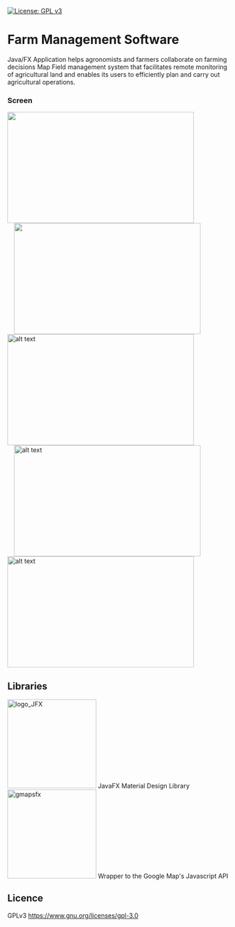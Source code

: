 [![License: GPL v3](https://img.shields.io/badge/License-GPL%20v3-blue.svg)](https://www.gnu.org/licenses/gpl-3.0)
# Farm Management Software
Java/FX Application helps agronomists and farmers collaborate on farming decisions
Map Field management system that facilitates remote monitoring of agricultural land and enables its users to efficiently plan and carry out agricultural operations.
<h3>Screen</h3>
<div>
<img src="https://preview.ibb.co/jhDb2b/1.jpg" width="420px" height="250px">
<img src="https://preview.ibb.co/mWBUNb/3.png" width="420px" height="250px"  style="display: inline; margin-left:15px;">
<img src="https://preview.ibb.co/erT9Nb/4.png" alt="alt text" width="420x" height="250px"  style="display: inline;">
<img src="https://preview.ibb.co/itzuoG/5.png" alt="alt text" width="420px" height="250px"  style="display: inline; margin-left:15px;">
<img src="https://preview.ibb.co/dtqdFw/6.png" alt="alt text" width="420px" height="250px"  style="display: inline;">
</div>
<h2>Libraries</h2>
<img src="https://image.ibb.co/btrcan/logo_JFX.png" alt="logo_JFX" width="200px" border="0">
JavaFX Material Design Library

<img src="https://image.ibb.co/juP8gS/gmapsfx.png" alt="gmapsfx" width="200px" border="0">
Wrapper to the Google Map's Javascript API
<h2>Licence</h2>
<p>GPLv3
<a href="http://www.gnu.org/licenses/agpl-3.0.html" rel="nofollow">https://www.gnu.org/licenses/gpl-3.0</a></p>

